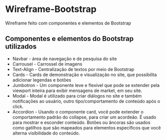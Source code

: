 # Wireframe-Bootstrap
Wireframe feito com componentes e elementos de Bootstrap


## Componentes e elementos do Bootstrap utilizados

- Navbar - área de navegação e de pesquisa do site
- Carrousel - Carrossel de imagens
- Text-Align - Centralização de textos por meio de Bootstrap
- Cards - Cards de demonstração e visualização no site, que possibilita adicionar legendas e botões
- Jumbotron - Um componente leve e flexível que pode se extender pela viewport inteira para exibir mensagens de market, em seu site.
- Modal - Modal é utilizado para criar diálogos no site e também notificações ao usuário, outro tipo/comportamento de conteúdo após o click.
- Accordion - Usando o componente card, você pode extender o comportamento padrão do collapse, para criar um acordeão. É usado para mostrar e esconder conteúdo. Botões ou âncoras são usados como gatilhos que são mapeados para elementos específicos que você alterna visibilidade do conteúdo.
